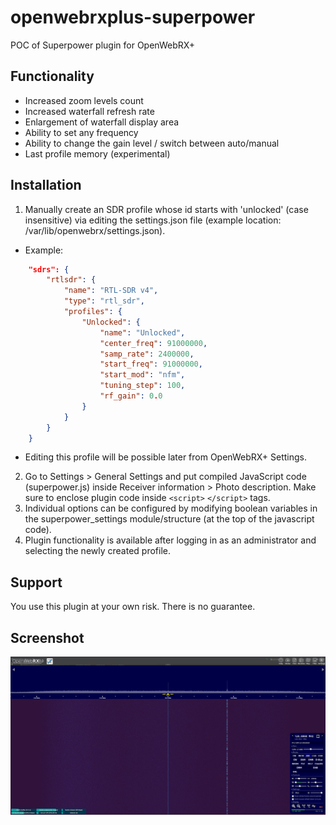 # openwebrxplus-superpower
POC of Superpower plugin for OpenWebRX+

## Functionality
- Increased zoom levels count
- Increased waterfall refresh rate 
- Enlargement of waterfall display area
- Ability to set any frequency
- Ability to change the gain level / switch between auto/manual
- Last profile memory (experimental)

## Installation
1) Manually create an SDR profile whose id starts with 'unlocked' (case insensitive) via editing the settings.json file (example location: /var/lib/openwebrx/settings.json).
- Example:
```json
    "sdrs": {
        "rtlsdr": {
            "name": "RTL-SDR v4",
            "type": "rtl_sdr",
            "profiles": {
                "Unlocked": {
                    "name": "Unlocked",
                    "center_freq": 91000000,
                    "samp_rate": 2400000,
                    "start_freq": 91000000,
                    "start_mod": "nfm",
                    "tuning_step": 100,
                    "rf_gain": 0.0
                }
            }
        }
    }
```
- Editing this profile will be possible later from OpenWebRX+ Settings.

2) Go to Settings > General Settings and put compiled JavaScript code (superpower.js) inside Receiver information > Photo description. Make sure to enclose plugin code inside ```<script>``` ```</script>``` tags.
3) Individual options can be configured by modifying boolean variables in the superpower_settings module/structure (at the top of the javascript code).
4) Plugin functionality is available after logging in as an administrator and selecting the newly created profile.

## Support
You use this plugin at your own risk. There is no guarantee.

## Screenshot
![Screenshot](docs/images/screenshot.png)